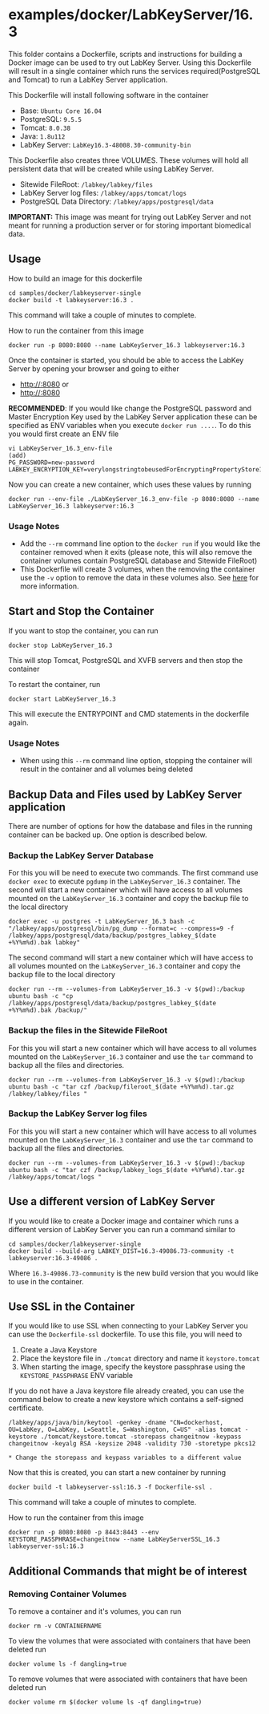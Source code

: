 # examples/docker/LabKeyServer/16.3

This folder contains a Dockerfile, scripts and instructions for building a Docker image can be used to try out LabKey Server. Using this Dockerfile will result in a single container which runs the services required(PostgreSQL and Tomcat) to run a LabKey Server application.

This Dockerfile will install following software in the container

* Base: `Ubuntu Core 16.04`
* PostgreSQL: `9.5.5`
* Tomcat: `8.0.38`
* Java: `1.8u112`
* LabKey Server: `LabKey16.3-48008.30-community-bin`


This Dockerfile also creates three VOLUMES. These volumes will hold all persistent data that will be created while using LabKey Server.

* Sitewide FileRoot: `/labkey/labkey/files`
* LabKey Server log files: `/labkey/apps/tomcat/logs`
* PostgreSQL Data Directory: `/labkey/apps/postgresql/data`


**IMPORTANT:** This image was meant for trying out LabKey Server and not meant for running a production server or for storing important biomedical data.




## Usage 

How to build an image for this dockerfile 

    cd samples/docker/labkeyserver-single
    docker build -t labkeyserver:16.3 .

This command will take a couple of minutes to complete. 


How to run the container from this image

    docker run -p 8080:8080 --name LabKeyServer_16.3 labkeyserver:16.3 


Once the container is started, you should be able to access the LabKey Server by opening your browser and going to either 

* [http://<container-ip>:8080](http://<container-ip>:8080) or 
* [http://<dockerhost>:8080](http://<dockerhost>:8080)


**RECOMMENDED**: If you would like change the PostgreSQL password and Master Encryption Key used by the LabKey Server application these can be specified as ENV variables when you execute `docker run ....`. To do this you would first create an ENV file 

    vi LabKeyServer_16.3_env-file
    (add)
    PG_PASSWORD=new-password
    LABKEY_ENCRYPTION_KEY=verylongstringtobeusedForEncryptingPropertyStore122222

Now you can create a new container, which uses these values by running 

    docker run --env-file ./LabKeyServer_16.3_env-file -p 8080:8080 --name LabKeyServer_16.3 labkeyserver:16.3


### Usage Notes 

* Add the `--rm` command line option to the `docker run` if you would like the container removed when it exits (please note, this will also remove the container volumes contain PostgreSQL database and Sitewide FileRoot) 
* This Dockerfile will create 3 volumes, when the removing the container use the `-v` option to remove the data in these volumes also. See [here](https://docs.docker.com/engine/tutorials/dockervolumes/#removing-volumes) for more information.




## Start and Stop the Container 

If you want to stop the container, you can run 

    docker stop LabKeyServer_16.3

This will stop Tomcat, PostgreSQL and XVFB servers and then stop the container 

To restart the container, run 

    docker start LabKeyServer_16.3

This will execute the ENTRYPOINT and CMD statements in the dockerfile again.

### Usage Notes 

* When using this `--rm` command line option, stopping the container will result in the container and all volumes being deleted




## Backup Data and Files used by LabKey Server application 

There are number of options for how the database and files in the running container can be backed up. One option is described below. 

### Backup the LabKey Server Database 
For this you will be need to execute two commands. The first command use `docker exec` to execute `pgdump` in the `LabKeyServer_16.3` container. The second will start a new container which will have access to all volumes mounted on the `LabKeyServer_16.3` container and copy the backup file to the local directory

    docker exec -u postgres -t LabKeyServer_16.3 bash -c "/labkey/apps/postgresql/bin/pg_dump --format=c --compress=9 -f /labkey/apps/postgresql/data/backup/postgres_labkey_$(date +%Y%m%d).bak labkey"

The second command will start a new container which will have access to all volumes mounted on the `LabKeyServer_16.3` container and copy the backup file to the local directory

    docker run --rm --volumes-from LabKeyServer_16.3 -v $(pwd):/backup ubuntu bash -c "cp /labkey/apps/postgresql/data/backup/postgres_labkey_$(date +%Y%m%d).bak /backup/"


### Backup the files in the Sitewide FileRoot
For this you will start a new container which will have access to all volumes mounted on the `LabKeyServer_16.3` container and use the `tar` command to backup all the files and directories.

    docker run --rm --volumes-from LabKeyServer_16.3 -v $(pwd):/backup ubuntu bash -c "tar czf /backup/fileroot_$(date +%Y%m%d).tar.gz /labkey/labkey/files "


### Backup the LabKey Server log files 
For this you will start a new container which will have access to all volumes mounted on the `LabKeyServer_16.3` container and use the `tar` command to backup all the files and directories.

    docker run --rm --volumes-from LabKeyServer_16.3 -v $(pwd):/backup ubuntu bash -c "tar czf /backup/labkey_logs_$(date +%Y%m%d).tar.gz /labkey/apps/tomcat/logs "


## Use a different version of LabKey Server 

If you would like to create a Docker image and container which runs a different version of LabKey Server you can run a command similar to 

    cd samples/docker/labkeyserver-single
    docker build --build-arg LABKEY_DIST=16.3-49086.73-community -t labkeyserver:16.3-49086 .

Where `16.3-49086.73-community` is the new build version that you would like to use in the container. 




## Use SSL in the Container 
If you would like to use SSL when connecting to your LabKey Server you can use the `Dockerfile-ssl` dockerfile. To use this file, you will need to 

1. Create a Java Keystore 
2. Place the keystore file in `./tomcat` directory and name it `keystore.tomcat`
3. When starting the image, specify the keystore passphrase using the `KEYSTORE_PASSPHRASE` ENV variable

If you do not have a Java keystore file already created, you can use the command below to create a new keystore which contains a self-signed certificate.

    /labkey/apps/java/bin/keytool -genkey -dname "CN=dockerhost, OU=LabKey, O=LabKey, L=Seattle, S=Washington, C=US" -alias tomcat -keystore ./tomcat/keystore.tomcat -storepass changeitnow -keypass changeitnow -keyalg RSA -keysize 2048 -validity 730 -storetype pkcs12

    * Change the storepass and keypass variables to a different value


Now that this is created, you can start a new container by running 

    docker build -t labkeyserver-ssl:16.3 -f Dockerfile-ssl .

This command will take a couple of minutes to complete. 


How to run the container from this image

    docker run -p 8080:8080 -p 8443:8443 --env KEYSTORE_PASSPHRASE=changeitnow --name LabKeyServerSSL_16.3 labkeyserver-ssl:16.3




## Additional Commands that might be of interest 

### Removing Container Volumes 

To remove a container and it's volumes, you can run 

    docker rm -v CONTAINERNAME

To view the volumes that were associated with containers that have been deleted run

    docker volume ls -f dangling=true

To remove volumes that were associated with containers that have been deleted run

    docker volume rm $(docker volume ls -qf dangling=true)














